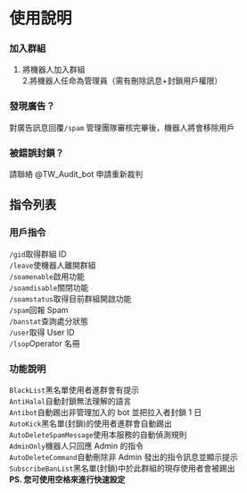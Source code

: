 # 使用說明

### 加入群組

1. 將機器人加入群組  
2.將機器人任命為管理員（需有刪除訊息+封鎖用戶權限）

### 發現廣告？

對廣告訊息回覆`/spam` 管理團隊審核完畢後，機器人將會移除用戶

### 被錯誤封鎖？

請聯絡 @TW\_Audit\_bot 申請重新裁判

## 指令列表

### 用戶指令

`/gid`取得群組 ID  
`/leave`使機器人離開群組  
`/soamenable`啟用功能  
`/soamdisable`關閉功能  
`/soamstatus`取得目前群組開啟功能  
`/spam`回報 Spam  
`/banstat`查詢處分狀態  
`/user`取得 User ID  
`/lsop`Operator 名冊

### 功能說明

`BlackList`黑名單使用者進群會有提示  
`AntiHalal`自動封鎖無法理解的語言  
`Antibot`自動踢出非管理加入的 bot 並把拉入者封鎖 1 日  
`AutoKick`黑名單\(封鎖\)的使用者進群會自動踢出  
`AutoDeleteSpamMessage`使用本服務的自動偵測規則  
`AdminOnly`機器人只回應 Admin 的指令  
`AutoDeleteCommand`自動刪除非 Admin 發出的指令訊息並顯示提示   
`SubscribeBanList`黑名單\(封鎖\)中於此群組的現存使用者會被踢出  
**PS. 您可使用空格來進行快速設定**

